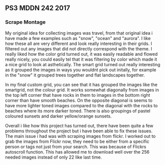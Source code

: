 ## PS3 MDDN 242 2017

### Scrape Montage

My original idea for collecting images was travel, from that original idea i have made a few examples such as "snow", "ocean" and "aurora". I like how these all are very different and look really interesting in their grids. I filtered out any images that did not directly correspond with the theme. I really liked how the color grid turned out, it was easily readable and flowed really nicely, you could easily tel that it was filtering by color which made it a nice grid to look at asthetically. The smart grid turned out really interesting as it grouped the images in ways you wouldnt pick out initally, for example in the "snow" it grouped trees together and flat landscapes together.

In my final custom grid, you can see that it has grouped the images like the smartgrid, not the colour grid. It works somewhat diagonally from images in the top left corner that have rocks in them to images in the bottom right corner than have smooth beaches. On the opposite diagonal is seems to have more lighter toned images compared to the diagonal with the rocks to beaches where its more darker toned. There is also groupings of pastel coloured sunsets and darker yellow/orange sunsets. 

Overall i like how this project has turned out, there have been quite a few problems throughout the project but i have been able to fix these issues. The main issue i had was with scraping images from flickr. I worked out to grab the images from Flickr now, they need to be either from a specific person or tags not just from your search. This was because of Flickrs autoscroll function. This has allowed me to download well over the 256 needed images instead of only 22 like last time. 

